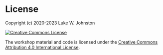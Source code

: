 # License

Copyright (c) 2020-2023 Luke W. Johnston

<a rel="license" href="https://creativecommons.org/licenses/by/4.0/"><img src="https://i.creativecommons.org/l/by/4.0/88x31.png" alt="Creative Commons License" style="border-width:0"/></a>

The workshop material and code is licensed under the [Creative Commons
Attribution 4.0 International
License](https://creativecommons.org/licenses/by/4.0/).

